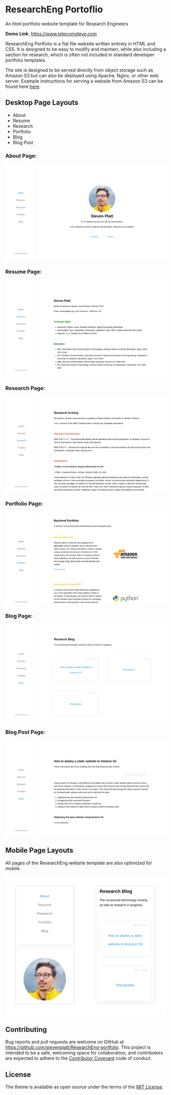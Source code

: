 # ResearchEng Portoflio
An html portfolio website template for Research Engineers 

**Demo Link**: https://www.telecomsteve.com

ResearchEng Portfolio is a flat file website written entirely in HTML and CSS. It is designed to be easy to modify and maintain, while also including a section for research, which is often not included in standard developer portfolio templates.

The site is designed to be served directly from object storage such as Amazon S3 but can also be deployed using Apache, Nginx, or other web server. Example instructions for serving a website from Amazon S3 can be found here [here](https://medium.com/@kyle.galbraith/how-to-host-a-website-on-s3-without-getting-lost-in-the-sea-e2b82aa6cd38).

## Desktop Page Layouts

- About
- Resume
- Research
- Portfolio
- Blog
- Blog Post
 
### About Page:

![ResearchEng preview](/img/screenshots/about_page.png)


### Resume Page: 

![ResearchEng preview](/img/screenshots/resume_page.png)

### Research Page:

![ResearchEng preview](/img/screenshots/research_page.png)

### Portfolio Page:

![ResearchEng preview](/img/screenshots/portfolio_page.png)

### Blog Page:

![ResearchEng preview](/img/screenshots/blog_page.png)

### Blog Post Page:

![ResearchEng preview](/img/screenshots/blog_post_page.png)



## Mobile Page Layouts

All pages of the ResearchEng website template are also optimized for mobile. 

![ResearchEng preview](/img/screenshots/mobile_layout.png)

## Contributing

Bug reports and pull requests are welcome on GitHub at https://github.com/stevenplatt/ResearchEng-portfolio. This project is intended to be a safe, welcoming space for collaboration, and contributors are expected to adhere to the [Contributor Covenant](http://contributor-covenant.org) code of conduct.

## License

The theme is available as open source under the terms of the [MIT License](https://opensource.org/licenses/MIT).

